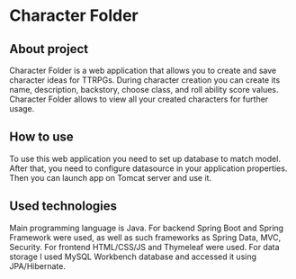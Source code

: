 # Character Folder

## About project
Character Folder is a web application that allows you to create and save character ideas for TTRPGs.
During character creation you can create its name, description, backstory, choose class, and roll ability score values.
Character Folder allows to view all your created characters for further usage.

## How to use
To use this web application you need to set up database to match model. After that, you need to configure
datasource in your application properties. Then you can launch app on Tomcat server and use it.

## Used technologies
Main programming language is Java. For backend Spring Boot and Spring Framework were used,
as well as such frameworks as Spring Data, MVC, Security. For frontend HTML/CSS/JS and Thymeleaf were used.
For data storage I used MySQL Workbench database and accessed it using JPA/Hibernate.